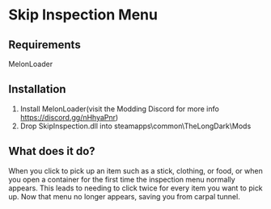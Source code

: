# Skip Inspection Menu

## Requirements
MelonLoader

## Installation
1. Install MelonLoader(visit the Modding Discord for more info https://discord.gg/nHhyaPnr)
2. Drop SkipInspection.dll into steamapps\common\TheLongDark\Mods

## What does it do?
When you click to pick up an item such as a stick, clothing, or food, or when you open a container for the first time the inspection menu normally appears. This leads to needing to click twice for every item you want to pick up. Now that menu no longer appears, saving you from carpal tunnel.
